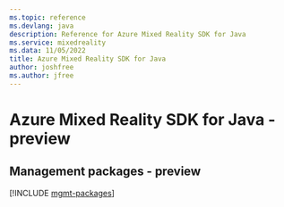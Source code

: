 ```yaml
---
ms.topic: reference
ms.devlang: java
description: Reference for Azure Mixed Reality SDK for Java
ms.service: mixedreality
ms.data: 11/05/2022
title: Azure Mixed Reality SDK for Java
author: joshfree
ms.author: jfree
---
```

# Azure Mixed Reality SDK for Java - preview

## Management packages - preview
[!INCLUDE [mgmt-packages](mixed-reality-mgmt-index.md)]